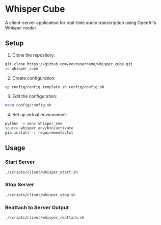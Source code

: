 # Whisper Cube

A client-server application for real-time audio transcription using OpenAI's Whisper model.

## Setup

1. Clone the repository:
```bash
git clone https://github.com/yourusername/whisper_cube.git
cd whisper_cube
```

2. Create configuration:
```bash
cp config/config.template.sh config/config.sh
```

3. Edit the configuration:
```bash
nano config/config.sh
```

4. Set up virtual environment:
```bash
python -m venv whisper_env
source whisper_env/bin/activate
pip install -r requirements.txt
```

## Usage

### Start Server
```bash
./scripts/client/whisper_start.sh
```

### Stop Server
```bash
./scripts/client/whisper_stop.sh
```

### Reattach to Server Output
```bash
./scripts/client/whisper_reattach.sh
```

